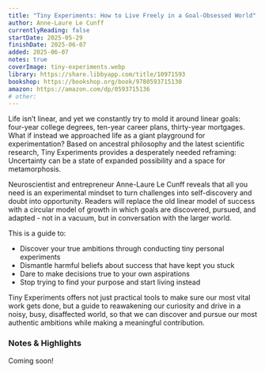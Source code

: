 ```yaml
---
title: "Tiny Experiments: How to Live Freely in a Goal-Obsessed World"
author: Anne-Laure Le Cunff
currentlyReading: false
startDate: 2025-05-29
finishDate: 2025-06-07
added: 2025-06-07
notes: true
coverImage: tiny-experiments.webp
library: https://share.libbyapp.com/title/10971593
bookshop: https://bookshop.org/book/9780593715130
amazon: https://amazon.com/dp/0593715136
# other: 
---
```


Life isn’t linear, and yet we constantly try to mold it around linear goals: four-year college degrees, ten-year career plans, thirty-year mortgages. What if instead we approached life as a giant playground for experimentation? Based on ancestral philosophy and the latest scientific research, Tiny Experiments provides a desperately needed reframing: Uncertainty can be a state of expanded possibility and a space for metamorphosis.  

Neuroscientist and entrepreneur Anne-Laure Le Cunff reveals that all you need is an experimental mindset to turn challenges into self-discovery and doubt into opportunity. Readers will replace the old linear model of success with a circular model of growth in which goals are discovered, pursued, and adapted - not in a vacuum, but in conversation with the larger world.  

This is a guide to:  
- Discover your true ambitions through conducting tiny personal experiments  
- Dismantle harmful beliefs about success that have kept you stuck  
- Dare to make decisions true to your own aspirations  
- Stop trying to find your purpose and start living instead  

Tiny Experiments offers not just practical tools to make sure our most vital work gets done, but a guide to reawakening our curiosity and drive in a noisy, busy, disaffected world, so that we can discover and pursue our most authentic ambitions while making a meaningful contribution.  

### Notes & Highlights
Coming soon!